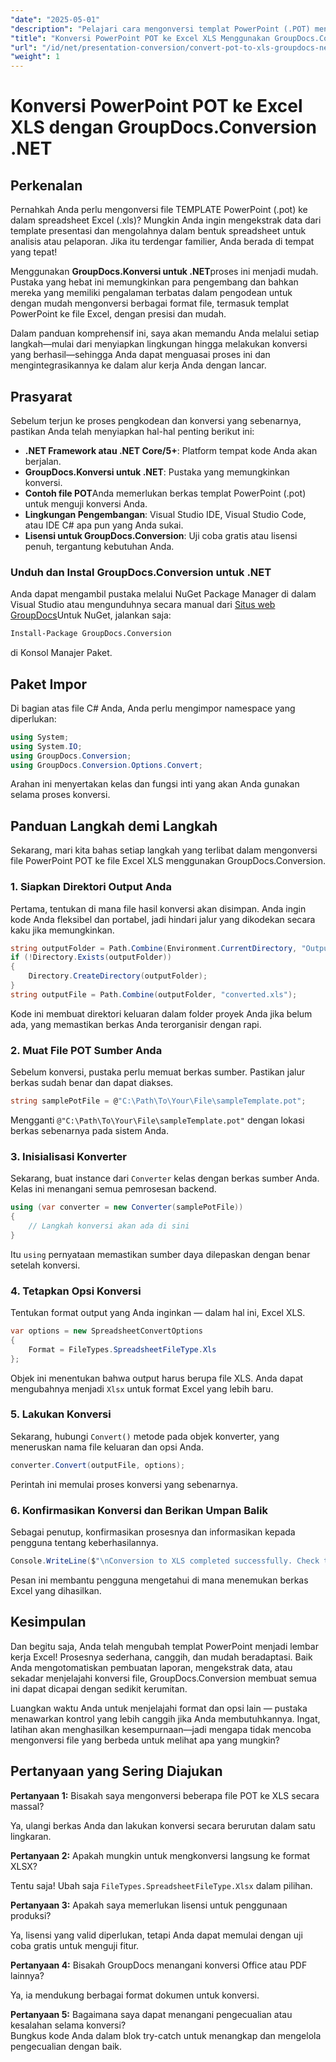 ```yaml
---
"date": "2025-05-01"
"description": "Pelajari cara mengonversi templat PowerPoint (.POT) menjadi lembar kerja Excel (.XLS) dengan mudah menggunakan API GroupDocs.Conversion yang canggih di .NET."
"title": "Konversi PowerPoint POT ke Excel XLS Menggunakan GroupDocs.Conversion .NET"
"url": "/id/net/presentation-conversion/convert-pot-to-xls-groupdocs-net/"
"weight": 1
---
```


# Konversi PowerPoint POT ke Excel XLS dengan GroupDocs.Conversion .NET

## Perkenalan

Pernahkah Anda perlu mengonversi file TEMPLATE PowerPoint (.pot) ke dalam spreadsheet Excel (.xls)? Mungkin Anda ingin mengekstrak data dari template presentasi dan mengolahnya dalam bentuk spreadsheet untuk analisis atau pelaporan. Jika itu terdengar familier, Anda berada di tempat yang tepat! 

Menggunakan **GroupDocs.Konversi untuk .NET**proses ini menjadi mudah. Pustaka yang hebat ini memungkinkan para pengembang dan bahkan mereka yang memiliki pengalaman terbatas dalam pengodean untuk dengan mudah mengonversi berbagai format file, termasuk templat PowerPoint ke file Excel, dengan presisi dan mudah.

Dalam panduan komprehensif ini, saya akan memandu Anda melalui setiap langkah—mulai dari menyiapkan lingkungan hingga melakukan konversi yang berhasil—sehingga Anda dapat menguasai proses ini dan mengintegrasikannya ke dalam alur kerja Anda dengan lancar.

## Prasyarat

Sebelum terjun ke proses pengkodean dan konversi yang sebenarnya, pastikan Anda telah menyiapkan hal-hal penting berikut ini:

- **.NET Framework atau .NET Core/5+**: Platform tempat kode Anda akan berjalan.
- **GroupDocs.Konversi untuk .NET**: Pustaka yang memungkinkan konversi.
- **Contoh file POT**Anda memerlukan berkas templat PowerPoint (.pot) untuk menguji konversi Anda.
- **Lingkungan Pengembangan**: Visual Studio IDE, Visual Studio Code, atau IDE C# apa pun yang Anda sukai.
- **Lisensi untuk GroupDocs.Conversion**: Uji coba gratis atau lisensi penuh, tergantung kebutuhan Anda.

### Unduh dan Instal GroupDocs.Conversion untuk .NET

Anda dapat mengambil pustaka melalui NuGet Package Manager di dalam Visual Studio atau mengunduhnya secara manual dari [Situs web GroupDocs](https://releases.groupdocs.com/conversion/net/)Untuk NuGet, jalankan saja:

```bash
Install-Package GroupDocs.Conversion
```

di Konsol Manajer Paket.

## Paket Impor

Di bagian atas file C# Anda, Anda perlu mengimpor namespace yang diperlukan:

```csharp
using System;
using System.IO;
using GroupDocs.Conversion;
using GroupDocs.Conversion.Options.Convert;
```

Arahan ini menyertakan kelas dan fungsi inti yang akan Anda gunakan selama proses konversi.

## Panduan Langkah demi Langkah

Sekarang, mari kita bahas setiap langkah yang terlibat dalam mengonversi file PowerPoint POT ke file Excel XLS menggunakan GroupDocs.Conversion.

### 1. Siapkan Direktori Output Anda

Pertama, tentukan di mana file hasil konversi akan disimpan. Anda ingin kode Anda fleksibel dan portabel, jadi hindari jalur yang dikodekan secara kaku jika memungkinkan.

```csharp
string outputFolder = Path.Combine(Environment.CurrentDirectory, "Output");
if (!Directory.Exists(outputFolder))
{
    Directory.CreateDirectory(outputFolder);
}
string outputFile = Path.Combine(outputFolder, "converted.xls");
```

Kode ini membuat direktori keluaran dalam folder proyek Anda jika belum ada, yang memastikan berkas Anda terorganisir dengan rapi.

### 2. Muat File POT Sumber Anda

Sebelum konversi, pustaka perlu memuat berkas sumber. Pastikan jalur berkas sudah benar dan dapat diakses.

```csharp
string samplePotFile = @"C:\Path\To\Your\File\sampleTemplate.pot";
```

Mengganti `@"C:\Path\To\Your\File\sampleTemplate.pot"` dengan lokasi berkas sebenarnya pada sistem Anda.

### 3. Inisialisasi Konverter

Sekarang, buat instance dari `Converter` kelas dengan berkas sumber Anda. Kelas ini menangani semua pemrosesan backend.

```csharp
using (var converter = new Converter(samplePotFile))
{
    // Langkah konversi akan ada di sini
}
```

Itu `using` pernyataan memastikan sumber daya dilepaskan dengan benar setelah konversi.

### 4. Tetapkan Opsi Konversi

Tentukan format output yang Anda inginkan — dalam hal ini, Excel XLS.

```csharp
var options = new SpreadsheetConvertOptions
{
    Format = FileTypes.SpreadsheetFileType.Xls
};
```

Objek ini menentukan bahwa output harus berupa file XLS. Anda dapat mengubahnya menjadi `Xlsx` untuk format Excel yang lebih baru.

### 5. Lakukan Konversi

Sekarang, hubungi `Convert()` metode pada objek konverter, yang meneruskan nama file keluaran dan opsi Anda.

```csharp
converter.Convert(outputFile, options);
```

Perintah ini memulai proses konversi yang sebenarnya.

### 6. Konfirmasikan Konversi dan Berikan Umpan Balik

Sebagai penutup, konfirmasikan prosesnya dan informasikan kepada pengguna tentang keberhasilannya.

```csharp
Console.WriteLine($"\nConversion to XLS completed successfully. Check the output in {outputFolder}");
```

Pesan ini membantu pengguna mengetahui di mana menemukan berkas Excel yang dihasilkan.

## Kesimpulan

Dan begitu saja, Anda telah mengubah templat PowerPoint menjadi lembar kerja Excel! Prosesnya sederhana, canggih, dan mudah beradaptasi. Baik Anda mengotomatiskan pembuatan laporan, mengekstrak data, atau sekadar menjelajahi konversi file, GroupDocs.Conversion membuat semua ini dapat dicapai dengan sedikit kerumitan.

Luangkan waktu Anda untuk menjelajahi format dan opsi lain — pustaka menawarkan kontrol yang lebih canggih jika Anda membutuhkannya. Ingat, latihan akan menghasilkan kesempurnaan—jadi mengapa tidak mencoba mengonversi file yang berbeda untuk melihat apa yang mungkin?

## Pertanyaan yang Sering Diajukan

**Pertanyaan 1:** Bisakah saya mengonversi beberapa file POT ke XLS secara massal?  

Ya, ulangi berkas Anda dan lakukan konversi secara berurutan dalam satu lingkaran.

**Pertanyaan 2:** Apakah mungkin untuk mengkonversi langsung ke format XLSX?  

Tentu saja! Ubah saja `FileTypes.SpreadsheetFileType.Xlsx` dalam pilihan.

**Pertanyaan 3:** Apakah saya memerlukan lisensi untuk penggunaan produksi?  

Ya, lisensi yang valid diperlukan, tetapi Anda dapat memulai dengan uji coba gratis untuk menguji fitur.

**Pertanyaan 4:** Bisakah GroupDocs menangani konversi Office atau PDF lainnya?  

Ya, ia mendukung berbagai format dokumen untuk konversi.

**Pertanyaan 5:** Bagaimana saya dapat menangani pengecualian atau kesalahan selama konversi?  
Bungkus kode Anda dalam blok try-catch untuk menangkap dan mengelola pengecualian dengan baik.